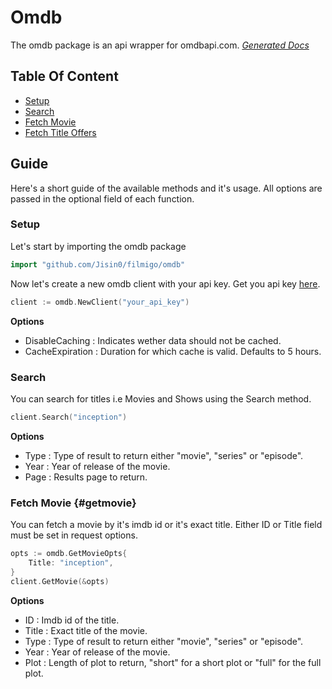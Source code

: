# Omdb
The omdb package is an api wrapper for omdbapi.com.
[_Generated Docs_](https://pkg.go.dev/github.com/Jisin0/filmigo/omdb)

## Table Of Content
- [Setup](https://github.com/Jisin0/filmigo/tree/main/omdb#setup)
- [Search](https://github.com/Jisin0/filmigo/tree/main/omdb#search)
- [Fetch Movie](https://github.com/Jisin0/filmigo/tree/main/omdb#getmovie)
- [Fetch Title Offers](https://github.com/Jisin0/filmigo/tree/main/omdb#getoffers)

## Guide
Here's a short guide of the available methods and it's usage. All options are passed in the optional field of each function.

### Setup
Let's start by importing the omdb package
```go
import "github.com/Jisin0/filmigo/omdb"
```

Now let's create a new omdb client with your api key. Get you api key [here](https://www.omdbapi.com/apikey.aspx).
```go
client := omdb.NewClient("your_api_key")
```
**Options**
- DisableCaching : Indicates wether data should not be cached.
- CacheExpiration : Duration for which cache is valid. Defaults to 5 hours.

### Search
You can search for titles i.e Movies and Shows using the Search method.
```go
client.Search("inception")
```
**Options**
- Type : Type of result to return either "movie", "series" or "episode".
- Year : Year of release of the movie.
- Page : Results page to return.

### Fetch Movie {#getmovie}
You can fetch a movie by it's imdb id or it's exact title. Either ID or Title field must be set in request options.
```go
opts := omdb.GetMovieOpts{
    Title: "inception",
}
client.GetMovie(&opts)
```
**Options**
- ID : Imdb id of the title.
- Title : Exact title of the movie.
- Type : Type of result to return either "movie", "series" or "episode".
- Year : Year of release of the movie.
- Plot : Length of plot to return, "short" for a short plot or "full" for the full plot.